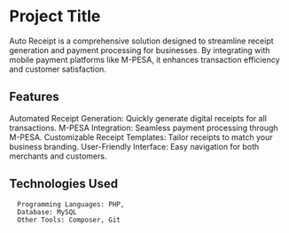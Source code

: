 # Project Title
Auto Receipt is a comprehensive solution designed to streamline receipt generation and payment processing for businesses. By integrating with mobile payment platforms like M-PESA, it enhances transaction efficiency and customer satisfaction. 
## Features 
Automated Receipt Generation: Quickly generate digital receipts for all transactions. 
M-PESA Integration: Seamless payment processing through M-PESA. 
Customizable Receipt Templates: Tailor receipts to match your business branding. 
User-Friendly Interface: Easy navigation for both merchants and customers. 

## Technologies Used 

      Programming Languages: PHP, 
      Database: MySQL
      Other Tools: Composer, Git
